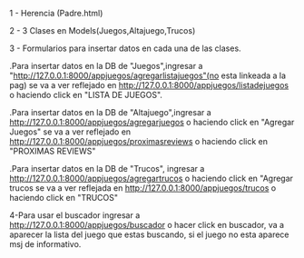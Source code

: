 1 - Herencia (Padre.html)

2 - 3 Clases en Models(Juegos,Altajuego,Trucos)

3 - Formularios para insertar datos en cada una de las clases.

.Para insertar datos en la DB de "Juegos",ingresar a "http://127.0.0.1:8000/appjuegos/agregarlistajuegos"(no esta linkeada a la pag) se va a ver reflejado en http://127.0.0.1:8000/appjuegos/listadejuegos
o haciendo click en "LISTA DE JUEGOS".

.Para insertar datos en la DB de "Altajuego",ingresar a http://127.0.0.1:8000/appjuegos/agregarjuegos o haciendo click en "Agregar Juegos" se va a ver reflejado en http://127.0.0.1:8000/appjuegos/proximasreviews
o haciendo click en "PROXIMAS REVIEWS"

.Para insertar datos en la DB de "Trucos", ingresar a http://127.0.0.1:8000/appjuegos/agregartrucos o haciendo click en "Agregar trucos se va a ver reflejada en http://127.0.0.1:8000/appjuegos/trucos
o haciendo click en "TRUCOS"


4-Para usar el buscador ingresar a http://127.0.0.1:8000/appjuegos/buscador o hacer click en buscador, va a aparecer la lista del juego que estas buscando, si el juego no esta aparece msj de informativo.
